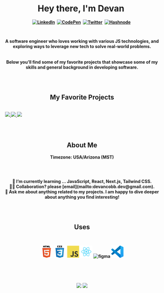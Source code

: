 <p>
  <h1 align="center"><b>Hey there, I'm Devan <img src="https://media.giphy.com/media/hvRJCLFzcasrR4ia7z/giphy.gif" alt="" width="30"></h1>
</p>

<p align="center">
<a href="https://www.linkedin.com/in/devan-cobb/"><img src="https://img.shields.io/badge/LinkedIn-2F65BC?style=for-the-badge&=linkedin&logoColor=white" alt="LinkedIn" /></a>&nbsp;
<a href="https://codepen.io/devanmcobb"><img src="https://img.shields.io/badge/Codepen-222222?style=for-the-badge&logo=codepen&logoColor=white" alt="CodePen" /></a>&nbsp;
<a href="https://twitter.com/the_devspace"><img src="https://img.shields.io/badge/Twitter-1DA1F2?style=for-the-badge&logo=twitter&logoColor=white" alt="Twitter" /></a>&nbsp;
<a href="https://cobbdevan.hashnode.dev/"><img src="https://img.shields.io/badge/Hashnode-121826?style=for-the-badge&logo=hasnode&logoColor=white" alt="Hashnode" /></a>&nbsp;
</p>
<br />


<p align="center"> A software engineer who loves working with various JS technologies, 
and exploring ways to leverage new tech to solve real-world problems. <br /> 
  <br />
  <br />
Below you’ll find some of my favorite projects that showcase some of my skills and general background in developing software.</p>
<br />
<br />

<h2 align="center">My Favorite Projects</h2>
<br />
  <a href="https://github.com/devanmcobb/chrome-extension">
  <img align="" src="https://github-readme-stats.vercel.app/api/pin/?username=devanmcobb&repo=chrome-extension&theme=dracula" />
</a>
  <a href="https://github.com/devanmcobb/rock-paper-scissors">
  <img align="" src="https://github-readme-stats.vercel.app/api/pin/?username=devanmcobb&repo=rock-paper-scissors&theme=dracula" />
</a>
<a href="https://github.com/devanmcobb/blackjack-game">
  <img align="" src="https://github-readme-stats.vercel.app/api/pin/?username=devanmcobb&repo=blackjack-game&theme=dracula" />
</a>
</p>
<br />
<br />

<h2 align="center">About Me</h2>
<p align="center">
Timezone: USA/Arizona (MST)
</p>
<br />
<br />
<p align="center">
	🌱 I’m currently learning ... JavaScript, React, Next.js, Tailwind CSS. <br />
	🤝🏽 Collaboration? please [email](mailto:devancobb.dev@gmail.com). <br />
	💬 Ask me about anything related to my projects. I am happy to dive deeper about anything you find interesting! <br />
</p>
<br />
<br />


<h2 align="center">Uses</h2>
<br />
<p align="center">
  <img src="https://raw.githubusercontent.com/devicons/devicon/master/icons/html5/html5-original-wordmark.svg" alt="html5" width="40" height="40"/> </a>
  <img src="https://raw.githubusercontent.com/devicons/devicon/master/icons/css3/css3-original-wordmark.svg" alt="css3" width="40" height="40"/> </a>
  <img src="https://raw.githubusercontent.com/devicons/devicon/master/icons/javascript/javascript-original.svg" alt="javascript" width="40" height="40"/>
  <img src="https://raw.githubusercontent.com/github/explore/80688e429a7d4ef2fca1e82350fe8e3517d3494d/topics/react/react.png" alt="react" width="40" height="40"/>
  <img src="https://www.vectorlogo.zone/logos/figma/figma-icon.svg" alt="figma" width="40" height="40"/>
  <img src="https://raw.githubusercontent.com/github/explore/80688e429a7d4ef2fca1e82350fe8e3517d3494d/topics/visual-studio-code/visual-studio-code.png" alt="Visual Studio Code" width="40px"/>
</p>
<br />
<br />
<br />

<p align="center">
<img src="https://github-readme-stats.vercel.app/api?username=devanmcobb&theme=dracula&show_icons=true" width="410"/>
<img src="https://github-readme-stats.vercel.app/api/top-langs/?username=devanmcobb&layout=compact&theme=dracula" width="400" />
</p>
